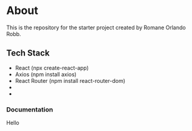 # About

This is the repository for the starter project created by Romane Orlando Robb.

## Tech Stack

- React (npx create-react-app)
- Axios (npm install axios)
- React Router (npm install react-router-dom)
- 
- 

### Documentation

Hello